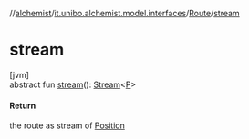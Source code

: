 //[alchemist](../../../index.md)/[it.unibo.alchemist.model.interfaces](../index.md)/[Route](index.md)/[stream](stream.md)

# stream

[jvm]\
abstract fun [stream](stream.md)(): [Stream](https://docs.oracle.com/javase/8/docs/api/java/util/stream/Stream.html)<[P](../../it.unibo.alchemist/-supported-incarnations/get.md)>

#### Return

the route as stream of [Position](../-position/index.md)
